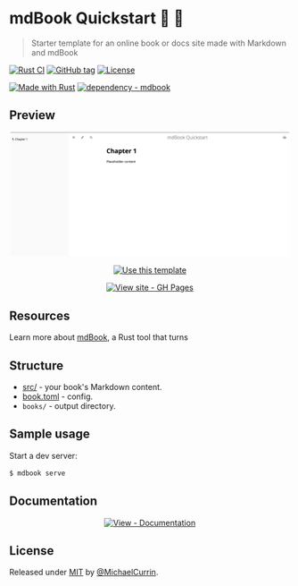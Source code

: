 # mdBook Quickstart 🦀 📙
> Starter template for an online book or docs site made with Markdown and mdBook

<!-- Badges generated with https://michaelcurrin.github.io/badge-generator/ -->

[![Rust CI](https://github.com/MichaelCurrin/mdbook-quickstart/workflows/Rust%20CI/badge.svg)](https://github.com/MichaelCurrin/mdbook-quickstart/actions/workflows/main.yml?query=workflow:"Rust+CI")
[![GitHub tag](https://img.shields.io/github/tag/MichaelCurrin/mdbook-quickstart?include_prereleases=&sort=semver)](https://github.com/MichaelCurrin/mdbook-quickstart/releases/)
[![License](https://img.shields.io/badge/License-MIT-blue)](#license)

[![Made with Rust](https://img.shields.io/badge/Rust-1-blue?logo=rust&logoColor=white)](https://www.rust-lang.org/)
[![dependency - mdbook](https://img.shields.io/badge/dependency-mdbook-blue)](https://rust-lang.github.io/mdBook/)


## Preview

<div align="center">
    <a href="https://michaelcurrin.github.io/mdbook-quickstart/">
        <img src="/sample.png" alt="Sample screenshot" title="Sample screenshot" width="500" />
    </a>
</div>

<div align="center">

[![Use this template](https://img.shields.io/badge/Generate-Use_this_template-2ea44f?style=for-the-badge)](https://github.com/MichaelCurrin/mdbook-quickstart/generate)

[![View site - GH Pages](https://img.shields.io/badge/View_site-GH_Pages-blue?style=for-the-badge)](https://michaelcurrin.github.io/mdbook-quickstart/)

</div>


## Resources

Learn more about [mdBook](https://michaelcurrin.github.io/dev-resources/resources/rust/packages/mdbook.html), a Rust tool that turns


## Structure

- [src/](/src/) - your book's Markdown content.
- [book.toml](/book.toml) - config.
- `books/` - output directory.


## Sample usage

Start a dev server:

```sh
$ mdbook serve
```


## Documentation

<div align="center">

[![View - Documentation](https://img.shields.io/badge/View-Documentation-blue?style=for-the-badge)](/docs/)

</div>


## License

Released under [MIT](/LICENSE) by [@MichaelCurrin](https://github.com/MichaelCurrin).
